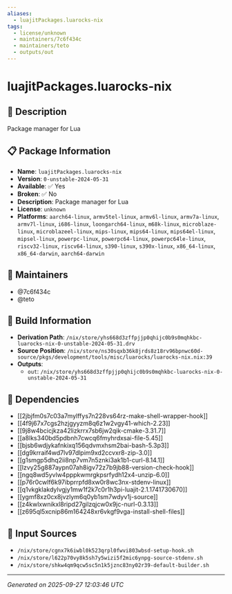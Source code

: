 ```yaml
---
aliases:
  - luajitPackages.luarocks-nix
tags:
  - license/unknown
  - maintainers/7c6f434c
  - maintainers/teto
  - outputs/out
---
```


# luajitPackages.luarocks-nix

## 📝 Description

Package manager for Lua

## 📋 Package Information

- **Name**: `luajitPackages.luarocks-nix`
- **Version**: `0-unstable-2024-05-31`
- **Available**: ✅ Yes
- **Broken**: ✅ No
- **Description**: Package manager for Lua
- **License**: `unknown`
- **Platforms**: `aarch64-linux`, `armv5tel-linux`, `armv6l-linux`, `armv7a-linux`, `armv7l-linux`, `i686-linux`, `loongarch64-linux`, `m68k-linux`, `microblaze-linux`, `microblazeel-linux`, `mips-linux`, `mips64-linux`, `mips64el-linux`, `mipsel-linux`, `powerpc-linux`, `powerpc64-linux`, `powerpc64le-linux`, `riscv32-linux`, `riscv64-linux`, `s390-linux`, `s390x-linux`, `x86_64-linux`, `x86_64-darwin`, `aarch64-darwin`
## 👥 Maintainers

- @7c6f434c
- @teto


## 🔧 Build Information

- **Derivation Path**: `/nix/store/yhs668d3zffpjjp0qhijc0b9s0mqhkbc-luarocks-nix-0-unstable-2024-05-31.drv`
- **Source Position**: `/nix/store/ns30sqxb36k8jrds8z18rv96bpnwc60d-source/pkgs/development/tools/misc/luarocks/luarocks-nix.nix:39`
- **Outputs**:
  - `out`:  `/nix/store/yhs668d3zffpjjp0qhijc0b9s0mqhkbc-luarocks-nix-0-unstable-2024-05-31`

## 🔗 Dependencies

- [[2jbjfm0s7c03a7mylffys7n228vs64rz-make-shell-wrapper-hook]]
- [[4f9j67x7cgs2hzjgyyzm8q6z1w2vgy41-which-2.23]]
- [[9j8w4bcicjkza42lizkrrx7sb6jw2qik-cmake-3.31.7]]
- [[a8lks340bd5pdbnh7cwcq6fmyhrdxsai-file-5.45]]
- [[bjsb6wdjykafnkixq156qdvmxhsm2bai-bash-5.3p3]]
- [[dg9krraif4wd7lv97dlpim9xd2ccvxr8-zip-3.0]]
- [[g1smgp5dhq2ii8np7vm7n5znki3ak1b1-curl-8.14.1]]
- [[lzvy25g887aypn07ah8igv72z7b9jb88-version-check-hook]]
- [[ngq8wd5yvlw4pppkwmrgkpsrfydh12x4-unzip-6.0]]
- [[p76r0cwlf6k97ibprrpfd8xw0r8wc3nx-stdenv-linux]]
- [[q1vkgklakdylvgjy1mw1f2k7c0r1h3pi-luajit-2.1.1741730670]]
- [[ygmf8xz0cx8jvzlym6q0yb1sm7wdyv1j-source]]
- [[z4kwlxwnikxl8ripd27gilzqjcw0x9jc-nurl-0.3.13]]
- [[z695ql5xcnip86m164248xr6vkgf9vga-install-shell-files]]

## 📁 Input Sources

- `/nix/store/cgnx7k6iwbl0k523qrpl0fwvi803wbsd-setup-hook.sh`
- `/nix/store/l622p70vy8k5sh7y5wizi5f2mic6ynpg-source-stdenv.sh`
- `/nix/store/shkw4qm9qcw5sc5n1k5jznc83ny02r39-default-builder.sh`

---
*Generated on 2025-09-27 12:03:46 UTC*
